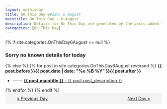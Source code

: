 ```yaml
---
layout: onthisday
title: On This Day &#124; 6 August
maintitle: On This Day — 6 August
description: Details for On This Day are generated by the posts added to the website so the content is subject to changes/updates over time.
categories: [On This Day]
---
```


{% if site.categories.OnThisDay6August == null %}
<h3>Sorry no known details for today</h3>
{% else %}
{% for post in site.categories.OnThisDay6August reversed %}
<strong>{{ post.before }}{{ post.date | date: "%e %B %Y" }}{{ post.after }}</strong>
<ul>
<li> ——: <a class="{{ post.class }}" href="{{ post.url }}"><strong>{{ post.maintitle }}</strong> - {{ post.post_description }}</a></li>
</ul>
{% endfor %}
{% endif %}

<div style="background-color: #f3f3f3; padding: 10px; border-radius: 5px; text-align: center; display: flex; justify-content: space-evenly;">
<a href="/onthisday/08/08-05">« Previous Day</a>
<span style="visibility:hidden;">[ Visit Leap Year February 29 ]</span>
<a href="/onthisday/08/08-07">Next Day »</a>
</div>
